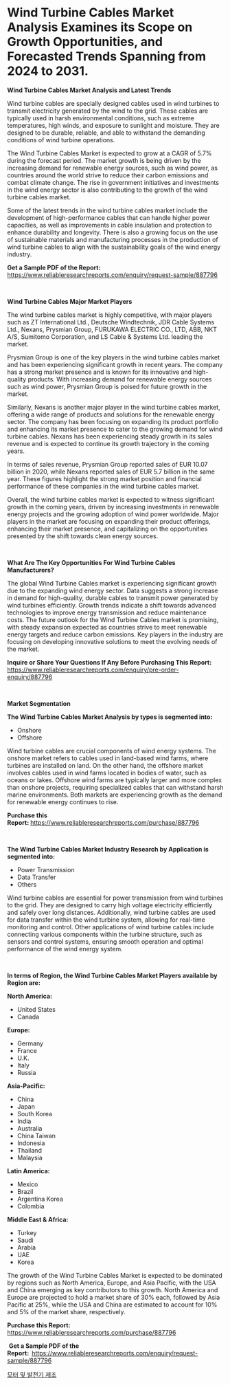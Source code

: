 <p><h1>Wind Turbine Cables Market Analysis Examines its Scope on Growth Opportunities, and Forecasted Trends Spanning from 2024 to 2031.</h1></p><p><strong>Wind Turbine Cables Market Analysis and Latest Trends</strong></p>
<p><p>Wind turbine cables are specially designed cables used in wind turbines to transmit electricity generated by the wind to the grid. These cables are typically used in harsh environmental conditions, such as extreme temperatures, high winds, and exposure to sunlight and moisture. They are designed to be durable, reliable, and able to withstand the demanding conditions of wind turbine operations.</p><p>The Wind Turbine Cables Market is expected to grow at a CAGR of 5.7% during the forecast period. The market growth is being driven by the increasing demand for renewable energy sources, such as wind power, as countries around the world strive to reduce their carbon emissions and combat climate change. The rise in government initiatives and investments in the wind energy sector is also contributing to the growth of the wind turbine cables market.</p><p>Some of the latest trends in the wind turbine cables market include the development of high-performance cables that can handle higher power capacities, as well as improvements in cable insulation and protection to enhance durability and longevity. There is also a growing focus on the use of sustainable materials and manufacturing processes in the production of wind turbine cables to align with the sustainability goals of the wind energy industry.</p></p>
<p><strong>Get a Sample PDF of the Report:&nbsp;</strong> <a href="https://www.reliableresearchreports.com/enquiry/request-sample/887796">https://www.reliableresearchreports.com/enquiry/request-sample/887796</a></p>
<p>&nbsp;</p>
<p><strong>Wind Turbine Cables Major Market Players</strong></p>
<p><p>The wind turbine cables market is highly competitive, with major players such as ZT International Ltd., Deutsche Windtechnik, JDR Cable Systems Ltd., Nexans, Prysmian Group, FURUKAWA ELECTRIC CO., LTD, ABB, NKT A/S, Sumitomo Corporation, and LS Cable & Systems Ltd. leading the market.</p><p>Prysmian Group is one of the key players in the wind turbine cables market and has been experiencing significant growth in recent years. The company has a strong market presence and is known for its innovative and high-quality products. With increasing demand for renewable energy sources such as wind power, Prysmian Group is poised for future growth in the market.</p><p>Similarly, Nexans is another major player in the wind turbine cables market, offering a wide range of products and solutions for the renewable energy sector. The company has been focusing on expanding its product portfolio and enhancing its market presence to cater to the growing demand for wind turbine cables. Nexans has been experiencing steady growth in its sales revenue and is expected to continue its growth trajectory in the coming years.</p><p>In terms of sales revenue, Prysmian Group reported sales of EUR 10.07 billion in 2020, while Nexans reported sales of EUR 5.7 billion in the same year. These figures highlight the strong market position and financial performance of these companies in the wind turbine cables market.</p><p>Overall, the wind turbine cables market is expected to witness significant growth in the coming years, driven by increasing investments in renewable energy projects and the growing adoption of wind power worldwide. Major players in the market are focusing on expanding their product offerings, enhancing their market presence, and capitalizing on the opportunities presented by the shift towards clean energy sources.</p></p>
<p>&nbsp;</p>
<p><strong>What Are The Key Opportunities For Wind Turbine Cables Manufacturers?</strong></p>
<p><p>The global Wind Turbine Cables market is experiencing significant growth due to the expanding wind energy sector. Data suggests a strong increase in demand for high-quality, durable cables to transmit power generated by wind turbines efficiently. Growth trends indicate a shift towards advanced technologies to improve energy transmission and reduce maintenance costs. The future outlook for the Wind Turbine Cables market is promising, with steady expansion expected as countries strive to meet renewable energy targets and reduce carbon emissions. Key players in the industry are focusing on developing innovative solutions to meet the evolving needs of the market.</p></p>
<p><strong>Inquire or Share Your Questions If Any Before Purchasing This Report:</strong> <a href="https://www.reliableresearchreports.com/enquiry/pre-order-enquiry/887796">https://www.reliableresearchreports.com/enquiry/pre-order-enquiry/887796</a></p>
<p>&nbsp;</p>
<p><strong>Market Segmentation</strong></p>
<p><strong>The Wind Turbine Cables Market Analysis by types is segmented into:</strong></p>
<p><ul><li>Onshore</li><li>Offshore</li></ul></p>
<p><p>Wind turbine cables are crucial components of wind energy systems. The onshore market refers to cables used in land-based wind farms, where turbines are installed on land. On the other hand, the offshore market involves cables used in wind farms located in bodies of water, such as oceans or lakes. Offshore wind farms are typically larger and more complex than onshore projects, requiring specialized cables that can withstand harsh marine environments. Both markets are experiencing growth as the demand for renewable energy continues to rise.</p></p>
<p><strong>Purchase this Report:&nbsp;</strong><a href="https://www.reliableresearchreports.com/purchase/887796">https://www.reliableresearchreports.com/purchase/887796</a></p>
<p>&nbsp;</p>
<p><strong>The Wind Turbine Cables Market Industry Research by Application is segmented into:</strong></p>
<p><ul><li>Power Transmission</li><li>Data Transfer</li><li>Others</li></ul></p>
<p><p>Wind turbine cables are essential for power transmission from wind turbines to the grid. They are designed to carry high voltage electricity efficiently and safely over long distances. Additionally, wind turbine cables are used for data transfer within the wind turbine system, allowing for real-time monitoring and control. Other applications of wind turbine cables include connecting various components within the turbine structure, such as sensors and control systems, ensuring smooth operation and optimal performance of the wind energy system.</p></p>
<p>&nbsp;</p>
<p><strong>In terms of Region, the Wind Turbine Cables Market Players available by Region are:</strong></p>
<p>
    <p> <strong> North America: </strong>
        <ul>
            <li>United States</li>
            <li>Canada</li>
        </ul>
        </p> 
    <p> <strong> Europe: </strong>
        <ul>
            <li>Germany</li>
            <li>France</li>
            <li>U.K.</li>
            <li>Italy</li>
            <li>Russia</li>
        </ul>
        </p> 
    <p> <strong> Asia-Pacific: </strong>
        <ul>
            <li>China</li>
            <li>Japan</li>
            <li>South Korea</li>
            <li>India</li>
            <li>Australia</li>
            <li>China Taiwan</li>
            <li>Indonesia</li>
            <li>Thailand</li>
            <li>Malaysia</li>
        </ul>
        </p> 
    <p> <strong> Latin America: </strong>
        <ul>
            <li>Mexico</li>
            <li>Brazil</li>
            <li>Argentina Korea</li>
            <li>Colombia</li>
        </ul>
        </p> 
    <p> <strong> Middle East & Africa: </strong>
        <ul>
            <li>Turkey</li>
            <li>Saudi</li>
            <li>Arabia</li>
            <li>UAE</li>
            <li>Korea</li>
        </ul>
    </p>
    </p>
<p><p>The growth of the Wind Turbine Cables Market is expected to be dominated by regions such as North America, Europe, and Asia Pacific, with the USA and China emerging as key contributors to this growth. North America and Europe are projected to hold a market share of 30% each, followed by Asia Pacific at 25%, while the USA and China are estimated to account for 10% and 5% of the market share, respectively.</p></p>
<p><strong>Purchase this Report: </strong><a href="https://www.reliableresearchreports.com/purchase/887796">https://www.reliableresearchreports.com/purchase/887796</a></p>
<p>&nbsp;<strong>Get a Sample PDF of the Report:&nbsp;&nbsp;</strong><a href="https://www.reliableresearchreports.com/enquiry/request-sample/887796">https://www.reliableresearchreports.com/enquiry/request-sample/887796</a></p>
<p><strong></strong></p>
<p><p><a href="https://github.com/crfsywufhm81415/Market-Research-Report-List-1/blob/main/211219914925.md">모터 및 발전기 제조</a></p></p>